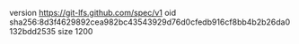version https://git-lfs.github.com/spec/v1
oid sha256:8d3f4629892cea982bc43543929d76d0cfedb916cf8bb4b2b26da0132bdd2535
size 1200
